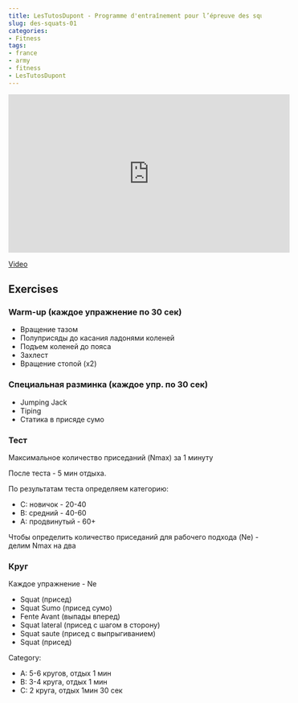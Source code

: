 ```yaml
---
title: LesTutosDupont - Programme d'entraînement pour l’épreuve des squats, séance 01/10 
slug: des-squats-01
categories:
- Fitness
tags:
- france
- army
- fitness
- LesTutosDupont
---
```

<iframe width="560" height="315" src="https://www.youtube.com/embed/EbLtHcYHy7U?si=bDnU0MHlx4by24-E" title="YouTube video player" frameborder="0" allow="accelerometer; autoplay; clipboard-write; encrypted-media; gyroscope; picture-in-picture; web-share" allowfullscreen></iframe>

[Video](https://youtu.be/EbLtHcYHy7U?si=bDnU0MHlx4by24-E)

## Exercises

### Warm-up (каждое упражнение по 30 сек)

- Вращение тазом
- Полуприсяды до касания ладонями коленей
- Подъем коленей до пояса
- Захлест
- Вращение стопой (х2)

### Специальная разминка (каждое упр. по 30 сек)

- Jumping Jack
- Tiping
- Статика в присяде сумо

### Тест

Максимальное количество приседаний (Nmax) за 1 минуту

После теста - 5 мин отдыха.

По результатам теста определяем категорию:
- C: новичок - 20-40
- B: средний - 40-60
- A: продвинутый - 60+

Чтобы определить количество приседаний для рабочего подхода (Ne) - делим Nmax на два

### Круг

Каждое упражнение - Ne

- Squat (присед)
- Squat Sumo (присед сумо)
- Fente Avant (выпады вперед)
- Squat lateral (присед с шагом в сторону)
- Squat saute (присед с выпрыгиванием)
- Squat (присед)

Category:
- A: 5-6 кругов, отдых 1 мин
- B: 3-4 круга, отдых 1 мин
- C: 2 круга, отдых 1мин 30 сек


